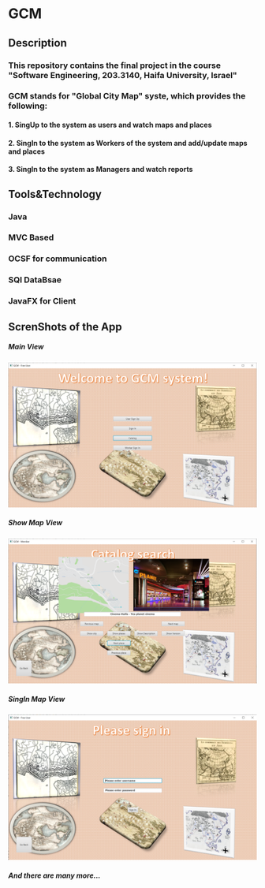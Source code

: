 # GCM

## Description
### This repository contains the final project in the course "Software Engineering, 203.3140, Haifa University, Israel"
### GCM stands for "Global City Map" syste, which provides the following:
#### 1. SingUp to the system as users and watch maps and places
#### 2. SingIn to the system as Workers of the system and add/update maps and places
#### 3. SingIn to the system as Managers and watch reports

## Tools&Technology
### Java
### MVC Based
### OCSF for communication
### SQl DataBsae
### JavaFX for Client

## ScrenShots of the App
##### Main View<br/>
![alt text](Other/MainView.PNG "Title")
##### Show Map View<br/>
![alt text](Other/ShowMapView.PNG "Title")
##### SingIn Map View<br/>
![alt text](Other/SingInView.PNG "Title")
##### And there are many more...
